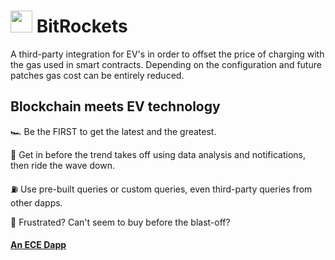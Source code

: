 #  <img src="https://user-images.githubusercontent.com/61543012/194739864-e43dadd1-a5b6-405e-a73d-68881f9861f4.png" height="35" width="35" align-items="center" justify-content="center" /> BitRockets
A third-party integration for EV's in order to offset the price of charging with the gas used in smart contracts. Depending on the configuration and future patches gas cost can be entirely reduced.

## Blockchain meets EV technology

🏎️ Be the FIRST to get the latest and the greatest.

🚨 Get in before the trend takes off using data analysis and notifications, then ride the wave down.

⛽ Use pre-built queries or custom queries, even third-party queries from other dapps.

🏁 Frustrated? Can't seem to buy before the blast-off? 

#### [An ECE Dapp](https://github.com/eliascharlese)
